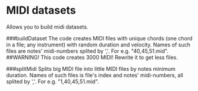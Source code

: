# MIDI datasets
Allows you to build midi datasets.

###buildDataset
The code creates MIDI files with unique chords (one chord in a file; any instrument) with random duration and velocity. Names of such files are notes' midi-numbers splited by ','. For e.g. "40,45,51.mid".
##WARNING!
This code creates 3000 MIDI! Rewrite it to get less files.

###splitMidi
Splits big MIDI file into little MIDI files by notes minimum duration. Names of such files is file's index and notes' midi-numbers, all splited by ','. For e.g. "1,40,45,51.mid".
